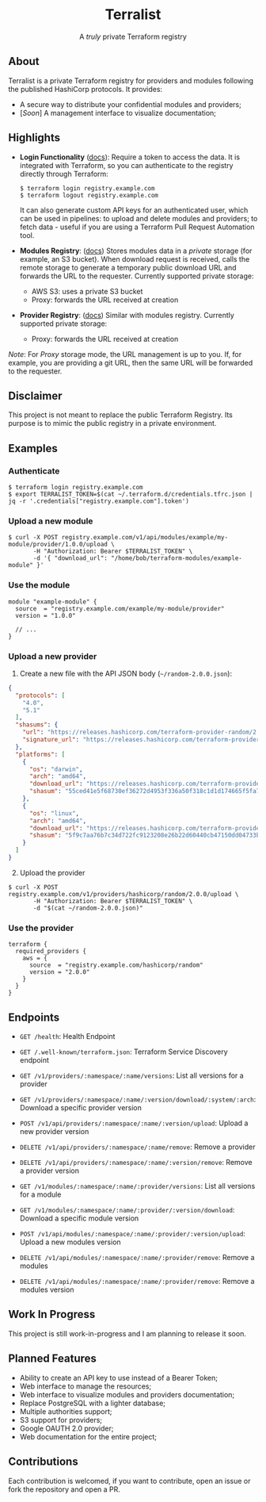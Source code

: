<!-- markdownlint-configure-file {
  "MD013": {
    "code_blocks": false,
    "tables": false
  },
  "MD033": false,
  "MD041": false
} -->

<div align="center" markdown="1">

# Terralist

A _truly_ private Terraform registry
<br />

</div>

## About

Terralist is a private Terraform registry for providers and modules following the published HashiCorp protocols. It provides:
* A secure way to distribute your confidential modules and providers;
* [_Soon_] A management interface to visualize documentation;

## Highlights
* **Login Functionality** ([docs](https://www.terraform.io/docs/internals/login-protocol.html)): Require a token to access the data. It is integrated with Terraform, so you can authenticate to the registry directly through Terraform:
  ```
  $ terraform login registry.example.com
  $ terraform logout registry.example.com
  ```
  It can also generate custom API keys for an authenticated user, which can be used in pipelines: to upload and delete modules and providers; to fetch data - useful if you are using a Terraform Pull Request Automation tool.

* **Modules Registry**: ([docs](https://www.terraform.io/docs/internals/module-registry-protocol.html)) Stores modules data in a *private* storage (for example, an S3 bucket). When download request is received, calls the remote storage to generate a temporary public download URL and forwards the URL to the requester.
  Currently supported private storage:
  * AWS S3: uses a private S3 bucket
  * Proxy: forwards the URL received at creation

* **Provider Registry**: ([docs](https://www.terraform.io/docs/internals/provider-registry-protocol.html)) Similar with modules registry.
  Currently supported private storage:
  * Proxy: forwards the URL received at creation

_Note_: For _Proxy_ storage mode, the URL management is up to you. If, for example, you are providing a git URL, then the same URL will be forwarded to the requester.

## Disclaimer

This project is not meant to replace the public Terraform Registry. Its purpose is to mimic the public registry in a private environment.

## Examples

### Authenticate
```
$ terraform login registry.example.com
$ export TERRALIST_TOKEN=$(cat ~/.terraform.d/credentials.tfrc.json | jq -r '.credentials["registry.example.com"].token')
```

### Upload a new module
```
$ curl -X POST registry.example.com/v1/api/modules/example/my-module/provider/1.0.0/upload \
       -H "Authorization: Bearer $TERRALIST_TOKEN" \
       -d '{ "download_url": "/home/bob/terraform-modules/example-module" }'
```

### Use the module
```
module "example-module" {
  source  = "registry.example.com/example/my-module/provider"
  version = "1.0.0"

  // ...
}
```

### Upload a new provider

1. Create a new file with the API JSON body (`~/random-2.0.0.json`):
```json
{
  "protocols": [
    "4.0",
    "5.1"
  ],
  "shasums": {
    "url": "https://releases.hashicorp.com/terraform-provider-random/2.0.0/terraform-provider-random_2.0.0_SHA256SUMS",
    "signature_url": "https://releases.hashicorp.com/terraform-provider-random/2.0.0/terraform-provider-random_2.0.0_SHA256SUMS.sig"
  },
  "platforms": [
    {
      "os": "darwin",
      "arch": "amd64",
      "download_url": "https://releases.hashicorp.com/terraform-provider-random/2.0.0/terraform-provider-random_2.0.0_darwin_amd64.zip",
      "shasum": "55ced41e5f68730ef36272d4953f336a50f318c1d1d174665f5fa76cb5df08ae"
    },
    {
      "os": "linux",
      "arch": "amd64",
      "download_url": "https://releases.hashicorp.com/terraform-provider-random/2.0.0/terraform-provider-random_2.0.0_linux_amd64.zip",
      "shasum": "5f9c7aa76b7c34d722fc9123208e26b22d60440cb47150dd04733b9b94f4541a"
    }
  ]
}
```

2. Upload the provider
```
$ curl -X POST registry.example.com/v1/providers/hashicorp/random/2.0.0/upload \
       -H "Authorization: Bearer $TERRALIST_TOKEN" \
       -d "$(cat ~/random-2.0.0.json)"
```

### Use the provider
```
terraform {
  required_providers {
    aws = {
      source  = "registry.example.com/hashicorp/random"
      version = "2.0.0"
    }
  }
}
```

## Endpoints

* `GET /health`: Health Endpoint
* `GET /.well-known/terraform.json`: Terraform Service Discovery endpoint

* `GET /v1/providers/:namespace/:name/versions`: List all versions for a provider
* `GET /v1/providers/:namespace/:name/:version/download/:system/:arch`: Download a specific provider version
* `POST /v1/api/providers/:namespace/:name/:version/upload`: Upload a new provider version
* `DELETE /v1/api/providers/:namespace/:name/remove`: Remove a provider
* `DELETE /v1/api/providers/:namespace/:name/:version/remove`: Remove a provider version


* `GET /v1/modules/:namespace/:name/:provider/versions`: List all versions for a module
* `GET /v1/modules/:namespace/:name/:provider/:version/download`: Download a specific module version
* `POST /v1/api/modules/:namespace/:name/:provider/:version/upload`: Upload a new modules version
* `DELETE /v1/api/modules/:namespace/:name/:provider/remove`: Remove a modules
* `DELETE /v1/api/modules/:namespace/:name/:provider/remove`: Remove a modules version

## Work In Progress

This project is still work-in-progress and I am planning to release it soon.

## Planned Features
* Ability to create an API key to use instead of a Bearer Token;
* Web interface to manage the resources;
* Web interface to visualize modules and providers documentation;
* Replace PostgreSQL with a lighter database;
* Multiple authorities support;
* S3 support for providers;
* Google OAUTH 2.0 provider;
* Web documentation for the entire project;

## Contributions

Each contribution is welcomed, if you want to contribute, open an issue or fork the repository and open a PR.